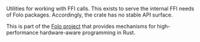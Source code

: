 Utilities for working with FFI calls. This exists to serve the internal FFI needs of Folo packages.
Accordingly, the crate has no stable API surface.

This is part of the [Folo project](https://github.com/folo-rs/folo) that provides mechanisms for
high-performance hardware-aware programming in Rust.